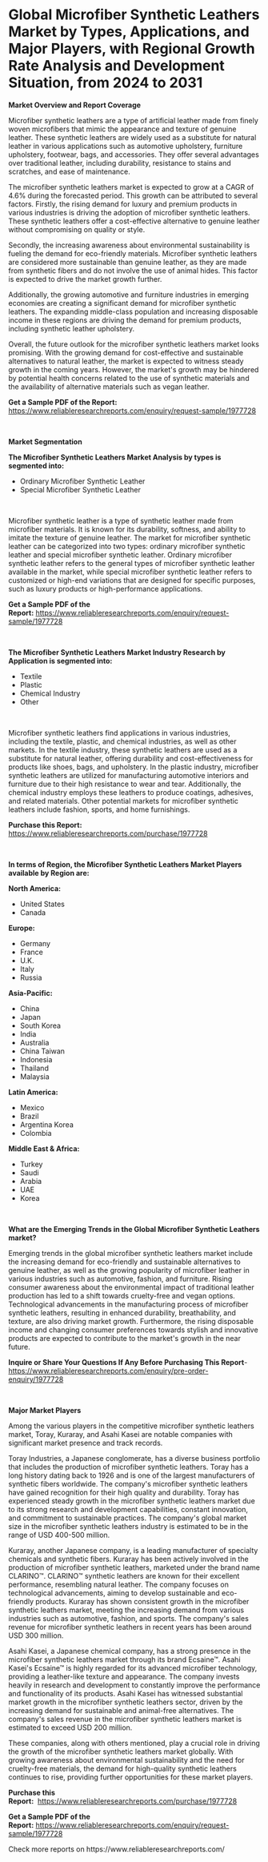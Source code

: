 <p><h1>Global Microfiber Synthetic Leathers Market by Types, Applications, and Major Players, with Regional Growth Rate Analysis and Development Situation, from 2024 to 2031</h1></p><p><strong>Market Overview and Report Coverage</strong></p>
<p><p>Microfiber synthetic leathers are a type of artificial leather made from finely woven microfibers that mimic the appearance and texture of genuine leather. These synthetic leathers are widely used as a substitute for natural leather in various applications such as automotive upholstery, furniture upholstery, footwear, bags, and accessories. They offer several advantages over traditional leather, including durability, resistance to stains and scratches, and ease of maintenance.</p><p>The microfiber synthetic leathers market is expected to grow at a CAGR of 4.6% during the forecasted period. This growth can be attributed to several factors. Firstly, the rising demand for luxury and premium products in various industries is driving the adoption of microfiber synthetic leathers. These synthetic leathers offer a cost-effective alternative to genuine leather without compromising on quality or style.</p><p>Secondly, the increasing awareness about environmental sustainability is fueling the demand for eco-friendly materials. Microfiber synthetic leathers are considered more sustainable than genuine leather, as they are made from synthetic fibers and do not involve the use of animal hides. This factor is expected to drive the market growth further.</p><p>Additionally, the growing automotive and furniture industries in emerging economies are creating a significant demand for microfiber synthetic leathers. The expanding middle-class population and increasing disposable income in these regions are driving the demand for premium products, including synthetic leather upholstery.</p><p>Overall, the future outlook for the microfiber synthetic leathers market looks promising. With the growing demand for cost-effective and sustainable alternatives to natural leather, the market is expected to witness steady growth in the coming years. However, the market's growth may be hindered by potential health concerns related to the use of synthetic materials and the availability of alternative materials such as vegan leather.</p></p>
<p><strong>Get a Sample PDF of the Report:</strong> <a href="https://www.reliableresearchreports.com/enquiry/request-sample/1977728">https://www.reliableresearchreports.com/enquiry/request-sample/1977728</a></p>
<p>&nbsp;</p>
<p><strong>Market Segmentation</strong></p>
<p><strong>The Microfiber Synthetic Leathers Market Analysis by types is segmented into:</strong></p>
<p><ul><li>Ordinary Microfiber Synthetic Leather</li><li>Special Microfiber Synthetic Leather</li></ul></p>
<p>&nbsp;</p>
<p><p>Microfiber synthetic leather is a type of synthetic leather made from microfiber materials. It is known for its durability, softness, and ability to imitate the texture of genuine leather. The market for microfiber synthetic leather can be categorized into two types: ordinary microfiber synthetic leather and special microfiber synthetic leather. Ordinary microfiber synthetic leather refers to the general types of microfiber synthetic leather available in the market, while special microfiber synthetic leather refers to customized or high-end variations that are designed for specific purposes, such as luxury products or high-performance applications.</p></p>
<p><strong>Get a Sample PDF of the Report:</strong>&nbsp;<a href="https://www.reliableresearchreports.com/enquiry/request-sample/1977728">https://www.reliableresearchreports.com/enquiry/request-sample/1977728</a></p>
<p>&nbsp;</p>
<p><strong>The Microfiber Synthetic Leathers Market Industry Research by Application is segmented into:</strong></p>
<p><ul><li>Textile</li><li>Plastic</li><li>Chemical Industry</li><li>Other</li></ul></p>
<p>&nbsp;</p>
<p><p>Microfiber synthetic leathers find applications in various industries, including the textile, plastic, and chemical industries, as well as other markets. In the textile industry, these synthetic leathers are used as a substitute for natural leather, offering durability and cost-effectiveness for products like shoes, bags, and upholstery. In the plastic industry, microfiber synthetic leathers are utilized for manufacturing automotive interiors and furniture due to their high resistance to wear and tear. Additionally, the chemical industry employs these leathers to produce coatings, adhesives, and related materials. Other potential markets for microfiber synthetic leathers include fashion, sports, and home furnishings.</p></p>
<p><strong>Purchase this Report:</strong>&nbsp; <a href="https://www.reliableresearchreports.com/purchase/1977728">https://www.reliableresearchreports.com/purchase/1977728</a></p>
<p>&nbsp;</p>
<p><strong>In terms of Region, the Microfiber Synthetic Leathers Market Players available by Region are:</strong></p>
<p>
    <p> <strong> North America: </strong>
        <ul>
            <li>United States</li>
            <li>Canada</li>
        </ul>
        </p> 
    <p> <strong> Europe: </strong>
        <ul>
            <li>Germany</li>
            <li>France</li>
            <li>U.K.</li>
            <li>Italy</li>
            <li>Russia</li>
        </ul>
        </p> 
    <p> <strong> Asia-Pacific: </strong>
        <ul>
            <li>China</li>
            <li>Japan</li>
            <li>South Korea</li>
            <li>India</li>
            <li>Australia</li>
            <li>China Taiwan</li>
            <li>Indonesia</li>
            <li>Thailand</li>
            <li>Malaysia</li>
        </ul>
        </p> 
    <p> <strong> Latin America: </strong>
        <ul>
            <li>Mexico</li>
            <li>Brazil</li>
            <li>Argentina Korea</li>
            <li>Colombia</li>
        </ul>
        </p> 
    <p> <strong> Middle East & Africa: </strong>
        <ul>
            <li>Turkey</li>
            <li>Saudi</li>
            <li>Arabia</li>
            <li>UAE</li>
            <li>Korea</li>
        </ul>
    </p>
    </p>
<p>&nbsp;</p>
<p><strong>What are the Emerging Trends in the Global Microfiber Synthetic Leathers market?</strong></p>
<p><p>Emerging trends in the global microfiber synthetic leathers market include the increasing demand for eco-friendly and sustainable alternatives to genuine leather, as well as the growing popularity of microfiber leather in various industries such as automotive, fashion, and furniture. Rising consumer awareness about the environmental impact of traditional leather production has led to a shift towards cruelty-free and vegan options. Technological advancements in the manufacturing process of microfiber synthetic leathers, resulting in enhanced durability, breathability, and texture, are also driving market growth. Furthermore, the rising disposable income and changing consumer preferences towards stylish and innovative products are expected to contribute to the market's growth in the near future.</p></p>
<p><strong>Inquire or Share Your Questions If Any Before Purchasing This Report</strong>- <a href="https://www.reliableresearchreports.com/enquiry/pre-order-enquiry/1977728">https://www.reliableresearchreports.com/enquiry/pre-order-enquiry/1977728</a></p>
<p>&nbsp;</p>
<p><strong>Major Market Players</strong></p>
<p><p>Among the various players in the competitive microfiber synthetic leathers market, Toray, Kuraray, and Asahi Kasei are notable companies with significant market presence and track records.</p><p>Toray Industries, a Japanese conglomerate, has a diverse business portfolio that includes the production of microfiber synthetic leathers. Toray has a long history dating back to 1926 and is one of the largest manufacturers of synthetic fibers worldwide. The company's microfiber synthetic leathers have gained recognition for their high quality and durability. Toray has experienced steady growth in the microfiber synthetic leathers market due to its strong research and development capabilities, constant innovation, and commitment to sustainable practices. The company's global market size in the microfiber synthetic leathers industry is estimated to be in the range of USD 400-500 million.</p><p>Kuraray, another Japanese company, is a leading manufacturer of specialty chemicals and synthetic fibers. Kuraray has been actively involved in the production of microfiber synthetic leathers, marketed under the brand name CLARINO™. CLARINO™ synthetic leathers are known for their excellent performance, resembling natural leather. The company focuses on technological advancements, aiming to develop sustainable and eco-friendly products. Kuraray has shown consistent growth in the microfiber synthetic leathers market, meeting the increasing demand from various industries such as automotive, fashion, and sports. The company's sales revenue for microfiber synthetic leathers in recent years has been around USD 300 million.</p><p>Asahi Kasei, a Japanese chemical company, has a strong presence in the microfiber synthetic leathers market through its brand Ecsaine™. Asahi Kasei's Ecsaine™ is highly regarded for its advanced microfiber technology, providing a leather-like texture and appearance. The company invests heavily in research and development to constantly improve the performance and functionality of its products. Asahi Kasei has witnessed substantial market growth in the microfiber synthetic leathers sector, driven by the increasing demand for sustainable and animal-free alternatives. The company's sales revenue in the microfiber synthetic leathers market is estimated to exceed USD 200 million.</p><p>These companies, along with others mentioned, play a crucial role in driving the growth of the microfiber synthetic leathers market globally. With growing awareness about environmental sustainability and the need for cruelty-free materials, the demand for high-quality synthetic leathers continues to rise, providing further opportunities for these market players.</p></p>
<p><strong>Purchase this Report:</strong>&nbsp;&nbsp;<a href="https://www.reliableresearchreports.com/purchase/1977728">https://www.reliableresearchreports.com/purchase/1977728</a></p>
<p></p>
<p><strong>Get a Sample PDF of the Report:</strong>&nbsp;<a href="https://www.reliableresearchreports.com/enquiry/request-sample/1977728">https://www.reliableresearchreports.com/enquiry/request-sample/1977728</a></p>
<p>Check more reports on https://www.reliableresearchreports.com/</p>